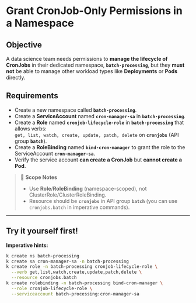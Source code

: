 # Grant CronJob-Only Permissions in a Namespace

## Objective
A data science team needs permissions to **manage the lifecycle of CronJobs** in their dedicated namespace, **`batch-processing`**, but they **must not** be able to manage other workload types like **Deployments** or **Pods** directly.

## Requirements
- Create a new namespace called **`batch-processing`**.
- Create a **ServiceAccount** named **`cron-manager-sa`** in **`batch-processing`**.
- Create a **Role** named **`cronjob-lifecycle-role`** in **`batch-processing`** that allows verbs:  
  `get, list, watch, create, update, patch, delete` on **`cronjobs`** (API group **`batch`**).
- Create a **RoleBinding** named **`bind-cron-manager`** to grant the role to the ServiceAccount **`cron-manager-sa`**.
- Verify the service account **can create a CronJob** but **cannot create a Pod**.

> 📝 **Scope Notes**
> - Use **Role**/**RoleBinding** (namespace-scoped), not ClusterRole/ClusterRoleBinding.
> - Resource should be **`cronjobs`** in API group **`batch`** (you can use `cronjobs.batch` in imperative commands).

---

## Try it yourself first!

**Imperative hints:**
```bash
k create ns batch-processing
k create sa cron-manager-sa -n batch-processing
k create role -n batch-processing cronjob-lifecycle-role \
  --verb get,list,watch,create,update,patch,delete \
  --resource cronjobs.batch
k create rolebinding -n batch-processing bind-cron-manager \
  --role cronjob-lifecycle-role \
  --serviceaccount batch-processing:cron-manager-sa
